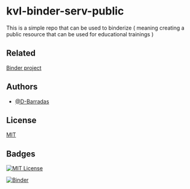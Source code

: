 # kvl-binder-serv-public
  This is a simple repo that can be used to binderize ( meaning creating a public resource that can be used for educational trainings )  
## Related

[Binder project](https://mybinder.readthedocs.io/en/latest/)
<!-- [KAUST]https://jbinder.kaust.edu.sa/user/kaust-vislab-kvl-binder-serv-48uqvcgj/lab -->

## Authors

- [@D-Barradas](https://www.github.com/D-Barradas)


## License

[MIT](https://choosealicense.com/licenses/mit/)


## Badges


[![MIT License](https://img.shields.io/badge/License-MIT-green.svg)](https://choosealicense.com/licenses/mit/) 

[![Binder](https://mybinder.org/badge_logo.svg)](https://mybinder.org/v2/gh/kaust-vislab/kvl-binder-serv-public.git/HEAD)
<!-- [![Binder](https://mybinder.org/badge_logo.svg)](https://binder.kaust.edu.sa/v2/gh/kaust-vislab/kvl-binder-serv/HEAD) -->
